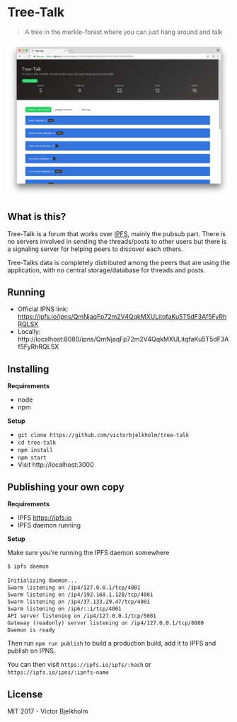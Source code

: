 # Tree-Talk
> A tree in the merkle-forest where you can just hang around and talk

![](./screenshot.png)

## What is this?

Tree-Talk is a forum that works over [IPFS](https://ipfs.io), mainly the pubsub part. There is no
servers involved in sending the threads/posts to other users but there is a
signaling server for helping peers to discover each others.

Tree-Talks data is completely distributed among the peers that are using the
application, with no central storage/database for threads and posts.

## Running

* Official IPNS link: https://ipfs.io/ipns/QmNjaqFp72m2V4QqkMXULitqfaKu5T5dF3Af5FyRhRQLSX
* Locally: http://localhost:8080/ipns/QmNjaqFp72m2V4QqkMXULitqfaKu5T5dF3Af5FyRhRQLSX

## Installing

**Requirements**

* node
* npm

**Setup**

* `git clone https://github.com/victorbjelkholm/tree-talk`
* `cd tree-talk`
* `npm install`
* `npm start`
* Visit http://localhost:3000

## Publishing your own copy

**Requirements**

* IPFS https://ipfs.io
* IPFS daemon running

**Setup**

Make sure you're running the IPFS daemon somewhere

```
$ ipfs daemon

Initializing daemon...
Swarm listening on /ip4/127.0.0.1/tcp/4001
Swarm listening on /ip4/192.168.1.128/tcp/4001
Swarm listening on /ip4/37.133.29.47/tcp/4001
Swarm listening on /ip6/::1/tcp/4001
API server listening on /ip4/127.0.0.1/tcp/5001
Gateway (readonly) server listening on /ip4/127.0.0.1/tcp/8080
Daemon is ready
```

Then run `npm run publish` to build a production build, add it to IPFS and publish
on IPNS.

You can then visit `https://ipfs.io/ipfs/:hash` or `https://ipfs.io/ipns/:ipnfs-name`

## License

MIT 2017 - Victor Bjelkholm

